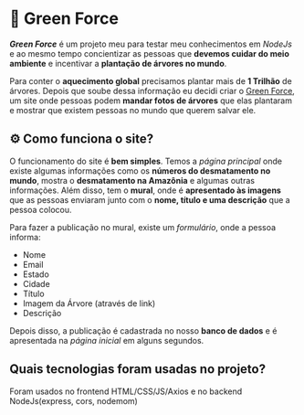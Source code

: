 # 🌳 Green Force
***Green Force*** é um projeto meu para testar meu conhecimentos em *NodeJs* e ao mesmo tempo concientizar as pessoas que **devemos cuidar do meio ambiente** e incentivar a **plantação de árvores no mundo**.

Para conter o **aquecimento global** precisamos plantar mais de **1 Trilhão** de árvores. Depois que soube dessa informação eu decidi criar o [Green Force](https://green-force-project.glitch.me/), um site onde pessoas podem **mandar fotos de árvores** que elas plantaram e mostrar que existem pessoas no mundo que querem salvar ele.

## ⚙️ Como funciona o site?

O funcionamento do site é **bem simples**. Temos a *página principal* onde existe algumas informações como os **números do desmatamento no mundo**, mostra o **desmatamento na Amazônia** e algumas outras informações. Além disso, tem o **mural**, onde é **apresentado às imagens** que as pessoas enviaram junto com o **nome, título e uma descrição** que a pessoa colocou.

Para fazer a publicação no mural, existe um *formulário*, onde a pessoa informa:
- Nome
- Email
- Estado
- Cidade
- Título
- Imagem da Árvore (através de link)
- Descrição

Depois disso, a publicação é cadastrada no nosso **banco de dados** e é apresentada na *página inicial* em alguns segundos.

## Quais tecnologias foram usadas no projeto?

Foram usados no frontend HTML/CSS/JS/Axios e no backend NodeJs(express, cors, nodemom)

